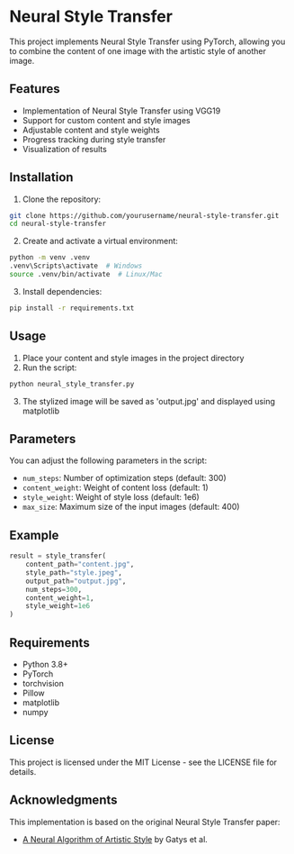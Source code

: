 # Neural Style Transfer

This project implements Neural Style Transfer using PyTorch, allowing you to combine the content of one image with the artistic style of another image.

## Features

- Implementation of Neural Style Transfer using VGG19
- Support for custom content and style images
- Adjustable content and style weights
- Progress tracking during style transfer
- Visualization of results

## Installation

1. Clone the repository:
```bash
git clone https://github.com/yourusername/neural-style-transfer.git
cd neural-style-transfer
```

2. Create and activate a virtual environment:
```bash
python -m venv .venv
.venv\Scripts\activate  # Windows
source .venv/bin/activate  # Linux/Mac
```

3. Install dependencies:
```bash
pip install -r requirements.txt
```

## Usage

1. Place your content and style images in the project directory
2. Run the script:
```bash
python neural_style_transfer.py
```

3. The stylized image will be saved as 'output.jpg' and displayed using matplotlib

## Parameters

You can adjust the following parameters in the script:
- `num_steps`: Number of optimization steps (default: 300)
- `content_weight`: Weight of content loss (default: 1)
- `style_weight`: Weight of style loss (default: 1e6)
- `max_size`: Maximum size of the input images (default: 400)

## Example

```python
result = style_transfer(
    content_path="content.jpg",
    style_path="style.jpeg",
    output_path="output.jpg",
    num_steps=300,
    content_weight=1,
    style_weight=1e6
)
```

## Requirements

- Python 3.8+
- PyTorch
- torchvision
- Pillow
- matplotlib
- numpy

## License

This project is licensed under the MIT License - see the LICENSE file for details.

## Acknowledgments

This implementation is based on the original Neural Style Transfer paper:
- [A Neural Algorithm of Artistic Style](https://arxiv.org/abs/1508.06576) by Gatys et al.
